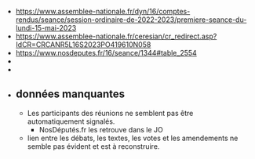 - https://www.assemblee-nationale.fr/dyn/16/comptes-rendus/seance/session-ordinaire-de-2022-2023/premiere-seance-du-lundi-15-mai-2023
- https://www.assemblee-nationale.fr/ceresian/cr_redirect.asp?IdCR=CRCANR5L16S2023PO419610N058
- https://www.nosdeputes.fr/16/seance/1344#table_2554
-
-
- ## données manquantes
	- Les participants des réunions ne semblent pas être automatiquement signalés.
		- NosDéputés.fr les retrouve dans le JO
	- lien entre les débats, les textes, les votes et les amendements ne semble pas évident et est à reconstruire.
